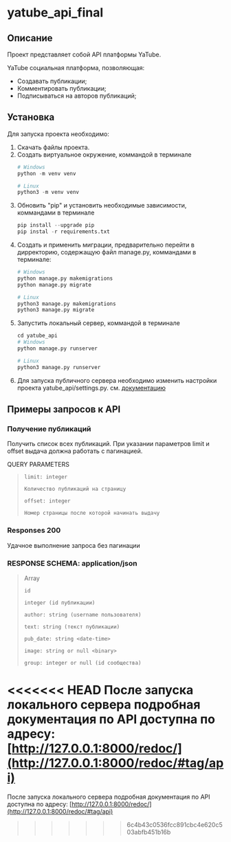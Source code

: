 # **yatube_api_final**
## **Описание**
Проект представляет собой API платформы YaTube.

YaTube социальная платформа, позволяющая:
- Создавать публикации;
- Комментировать публикации;
- Подписываться на авторов публикаций;

## **Установка**
Для запуска проекта необходимо:
1. Скачать файлы проекта.
2. Создать виртуальное окружение, коммандой в терминале
   ```python
   # Windows
   python -m venv venv
   
   # Linux
   python3 -m venv venv
   ```
3. Обновить "pip" и установить необходимые зависимости, коммандами в терминале
   ```python
   pip install --upgrade pip
   pip instal -r requirements.txt
   ```
4. Создать и применить миграции, предварительно перейти в дирректорию, содержащую файл manage.py, коммандами в терминале:
   ```python
   # Windows
   python manage.py makemigrations
   python manage.py migrate
   
   # Linux
   python3 manage.py makemigrations
   python3 manage.py migrate
   ```
6. Запустить локальный сервер, коммандой в терминале
   ```python
   cd yatube_api
   # Windows
   python manage.py runserver
   
   # Linux
   python3 manage.py runserver
   ```
7. Для запуска публичного сервера необходимо изменить настройки проекта yatube_api/settings.py. см. [документацию](https://docs.djangoproject.com/en/5.0/ref/settings/)
## **Примеры запросов к API**

### Получение публикаций

Получить список всех публикаций. При указании параметров limit и offset выдача должна работать с пагинацией.

QUERY PARAMETERS

>     limit: integer
> 
>     Количество публикаций на страницу
> 
>     offset: integer
> 
>     Номер страницы после которой начинать выдачу
 
### Responses 200

Удачное выполнение запроса без пагинации

### RESPONSE SCHEMA: application/json
> 
> Array
> 
>     id
> 
>     integer (id публикации)
> 
>     author: string (username пользователя)
> 
>     text: string (текст публикации)
> 
>     pub_date: string <date-time>
>
>     image: string or null <binary>
>
>     group: integer or null (id сообщества)

<<<<<<< HEAD
После запуска локального сервера подробная документация по API доступна по адресу: [http://127.0.0.1:8000/redoc/](http://127.0.0.1:8000/redoc/#tag/api)
=======
После запуска локального сервера подробная документация по API доступна по адресу: [http://127.0.0.1:8000/redoc/](http://127.0.0.1:8000/redoc/#tag/api)
>>>>>>> 6c4b43c0536fcc891cbc4e620c503abfb451b16b
